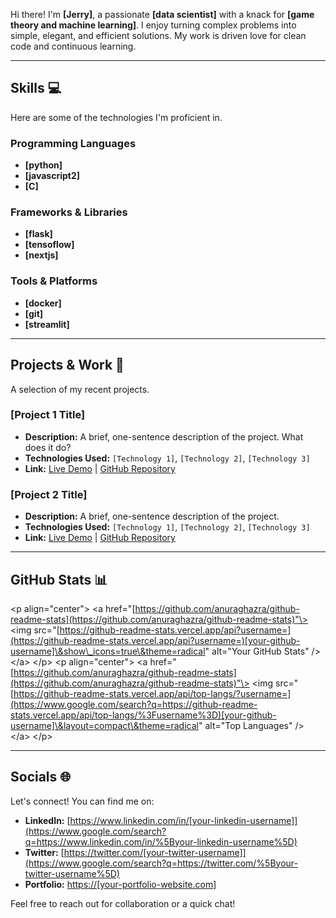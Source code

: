 Hi there\! I'm **[Jerry]**, a passionate **[data scientist]** with a knack for **[game theory and machine learning]**. I enjoy turning complex problems into simple, elegant, and efficient solutions. My work is driven love for clean code and continuous learning.

-----

## **Skills** 💻

Here are some of the technologies I'm proficient in.

### **Programming Languages**

  * **[python]**
  * **[javascript2]**
  * **[C]**

### **Frameworks & Libraries**

  * **[flask]**
  * **[tensoflow]**
  * **[nextjs]**

### **Tools & Platforms**

  * **[docker]**
  * **[git]**
  * **[streamlit]**

-----

## **Projects & Work** 📂

A selection of my recent projects.

### **[Project 1 Title]**

  * **Description:** A brief, one-sentence description of the project. What does it do?
  * **Technologies Used:** `[Technology 1]`, `[Technology 2]`, `[Technology 3]`
  * **Link:** [Live Demo](https://www.google.com/search?q=https://%5Blink-to-live-demo%5D) | [GitHub Repository](https://www.google.com/search?q=https://github.com/%5Byour-username%5D/%5Bproject-repo%5D)

### **[Project 2 Title]**

  * **Description:** A brief, one-sentence description of the project.
  * **Technologies Used:** `[Technology 1]`, `[Technology 2]`, `[Technology 3]`
  * **Link:** [Live Demo](https://www.google.com/search?q=https://%5Blink-to-live-demo%5D) | [GitHub Repository](https://www.google.com/search?q=https://github.com/%5Byour-username%5D/%5Bproject-repo%5D)

-----

## **GitHub Stats** 📊

\<p align="center"\>
\<a href="[https://github.com/anuraghazra/github-readme-stats](https://github.com/anuraghazra/github-readme-stats)"\>
\<img src="[https://github-readme-stats.vercel.app/api?username=](https://github-readme-stats.vercel.app/api?username=)[your-github-username]\&show\_icons=true\&theme=radical" alt="Your GitHub Stats" /\>
\</a\>
\</p\>
\<p align="center"\>
\<a href="[https://github.com/anuraghazra/github-readme-stats](https://github.com/anuraghazra/github-readme-stats)"\>
\<img src="[https://github-readme-stats.vercel.app/api/top-langs/?username=](https://www.google.com/search?q=https://github-readme-stats.vercel.app/api/top-langs/%3Fusername%3D)[your-github-username]\&layout=compact\&theme=radical" alt="Top Languages" /\>
\</a\>
\</p\>

-----

## **Socials** 🌐

Let's connect\! You can find me on:

  * **LinkedIn:** [https://www.linkedin.com/in/[your-linkedin-username]](https://www.google.com/search?q=https://www.linkedin.com/in/%5Byour-linkedin-username%5D)
  * **Twitter:** [https://twitter.com/[your-twitter-username]](https://www.google.com/search?q=https://twitter.com/%5Byour-twitter-username%5D)
  * **Portfolio:** [https://[your-portfolio-website.com]](https://www.google.com/search?q=https://%5Byour-portfolio-website.com%5D)

Feel free to reach out for collaboration or a quick chat\!
